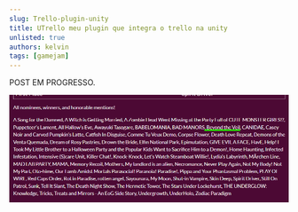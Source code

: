 ```yaml
---
slug: Trello-plugin-unity
title: UTrello meu plugin que integra o trello na unity
unlisted: true
authors: kelvin
tags: [gamejam]
---
```

POST EM PROGRESSO.


<!-- truncate -->

![Spooktober Game Jam](./btv.png)